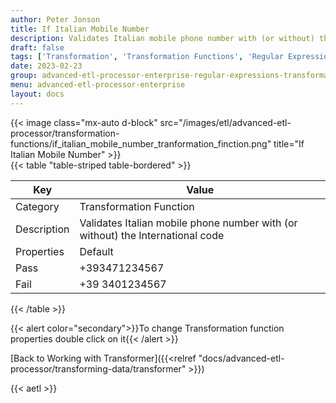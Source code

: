 ```yaml
---
author: Peter Jonson
title: If Italian Mobile Number
description: Validates Italian mobile phone number with (or without) the International code
draft: false
tags: ['Transformation', 'Transformation Functions', 'Regular Expressions']
date: 2023-02-23
group: advanced-etl-processor-enterprise-regular-expressions-transformation
menu: advanced-etl-processor-enterprise
layout: docs
---
```


{{< image class="mx-auto d-block"  src="/images/etl/advanced-etl-processor/transformation-functions/if_italian_mobile_number_tranformation_finction.png" title="If Italian Mobile Number" >}}
\
{{< table "table-striped table-bordered" >}}

| Key         | Value                                                                          |
| ----------- | ------------------------------------------------------------------------------ |
| Category    | Transformation Function                                                        |
| Description | Validates Italian mobile phone number with (or without) the International code |
| Properties  | Default                                                                        |
| Pass        | +393471234567                                                                  |
| Fail        | +39 3401234567                                                                 |

{{< /table >}}

{{< alert color="secondary">}}To change Transformation function properties double click on it{{< /alert >}}

[Back to Working with Transformer]({{<relref "docs/advanced-etl-processor/transforming-data/transformer" >}})

{{< aetl >}}

